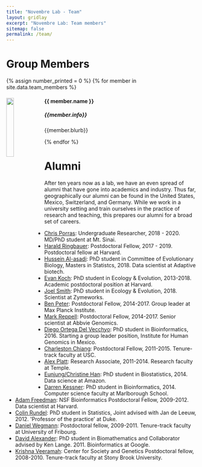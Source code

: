 ```yaml
---
title: "Novembre Lab - Team"
layout: gridlay
excerpt: "Novembre Lab: Team members"
sitemap: false
permalink: /team/
---
```


# Group Members

{% assign number_printed = 0 %}
{% for member in site.data.team_members %}

<div class="row">

<div class="col-sm-11 clearfix">
  <img src="{{ site.url }}{{ site.baseurl }}/images/teampic/{{ member.photo }}" class="img-responsive" width="20%" style="float: left" />
  <h4>{{ member.name }}</h4>
  <h5><i>{{member.info}}</i></h5>
  <p>{{member.blurb}}</p>
</div>


</div>

{% endfor %}


# Alumni 
 After ten years now as a lab, we have an even spread of alumni that have gone into academics and industry. Thus far, geographically our alumni can be found in the United States, Mexico, Switzerland, and Germany.  While we work in a university setting and train ourselves in the practice of research and teaching, this prepares our alumni for a broad set of careers. 

- [Chris Porras](https://www.linkedin.com/in/cporras): Undergraduate Researcher, 2018 - 2020. MD/PhD student at Mt. Sinai.
- [Harald Ringbauer](https://scholar.google.at/citations?user=S442a2MAAAAJ&hl=de): Postdoctoral Fellow, 2017 - 2019. Postdoctoral fellow at Harvard.
- [Hussein Al-asadi](https://www.linkedin.com/in/hussein-al-asadi-82b5b71b): PhD student in Committee of Evolutionary Biology, Masters in Statistcs, 2018.  Data scientist at Adaptive biotech.  
- [Evan Koch](https://emkoch.github.io): PhD student in Ecology & Evolution, 2013-2018.  Academic postdoctoral position at Harvard.
- [Joel Smith](https://www.linkedin.com/in/joel-smith-36a32a149): PhD student in Ecology & Evolution, 2018.  Scientist at Zymeworks. 
- [Ben Peter](http://www.eva.mpg.de/genetics/staff/benjamin-peter/index.html): Postdoctoral Fellow, 2014-2017.  Group leader at Max Planck Institute. 
- [Mark Reppell](https://www.linkedin.com/in/mark-reppell-9870a981): Postdoctoral Fellow, 2014-2017.  Senior scientist at Abbvie Genomics.
- [Diego Ortega Del Vecchyo](http://diegoortega.bol.ucla.edu/): PhD student in Bioinformatics, 2016.  Starting a group leader position, Institute for Human Genomics in Mexico.  
- [Charleston Chiang](https://chianglab.usc.edu): Postdoctoral Fellow, 2011-2015. Tenure-track faculty at USC.  
- [Alex Platt](http://www.alexanderplatt.org): Research Associate, 2011-2014.  Research faculty at Temple.
- [Eunjung/Christine Han](https://www.linkedin.com/pub/eunjung-christine-han/85/5a8/510): PhD student in Biostatistics, 2014.  Data science at Amazon.
- [Darren Kessner](https://www.linkedin.com/in/darrenkessner): PhD student in Bioinformatics, 2014.  Computer science faculty at Marlborough School.
- [Adam Freedman](https://www.linkedin.com/pub/adam-freedman/17/811/b92): NSF Bioinformatics Postdoctoral Fellow, 2009-2012.  Data scientist at Harvard.
- [Colin Rundel](https://stat.duke.edu/~cr173/): PhD student in Statistics, Joint advised with Jan de Leeuw, 2012. 'Professor of the practice' at Duke.
- [Daniel Wegmann](http://www.unifr.ch/biochem/index.php?id=789): Postdoctoral fellow, 2009-2011. Tenure-track faculty at University of Fribourg.
- [David Alexander](http://dalexander.github.io/): PhD student in Biomathematics and Collaborator advised by Ken Lange.  2011.  Bioinformatics at Google. 
- [Krishna Veeramah](http://life.bio.sunysb.edu/ee/veeramahlab/): Center for Society and Genetics Postdoctoral fellow, 2008-2010.  Tenure-track faculty at Stony Brook University.  
